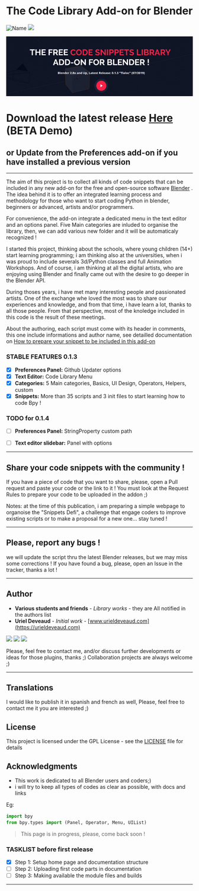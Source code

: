 # The Code Library Add-on for Blender
<img src="https://img.shields.io/badge/Blender-2.8x-orange.svg" alt="Name" />  <img src="https://img.shields.io/badge/Python-Coding-purple.svg" />

![logo](https://github.com/KoreTeknology/code-library-addon-for-Blender/blob/master/header_r1.jpg)

# Download the latest release [Here](https://github.com/KoreTeknology/code-library-addon-for-Blender/releases) (BETA Demo)
## or Update from the Preferences add-on if you have installed a previous version

---

The aim of this project is to collect all kinds of code snippets that can be included in any new add-on for the free and open-source software [Blender](https://blender.org) . The idea behind it is to offer an integrated learning process and methodology for those who want to start coding Python in blender, beginners or advanced, artists and/or programmers. 

For convenience, the add-on integrate a dedicated menu in the text editor and an options panel. Five Main categories are inluded to organise the library, then, we can add various new folder and it will be automaticaly recognized !

I started this project, thinking about the schools, where young children (14+) start learning programming; i am thinking also at the universities, when i was proud to include severals 3d/Python classes and full Animation Workshops. And of course, i am thinking at all the digital artists, who are enjoying using Blender and finally came out with the desire to go deeper in the Blender API.

During thoses years, i have met many interesting people and passionated artists. One of the exchange whe loved the most was to share our experiences and knowledge, and from that time, i have learn a lot, thanks to all those people. From that perspective, most of the knoledge included in this code is the result of these meetings.

About the authoring, each script must come with its header in comments, this one include informations and author name, see detailled documentation on [How to prepare your snippet to be included in this add-on](https://github.com/KoreTeknology/code-snippets-library-addon-for-Blender/blob/master/how%20to%20write%20your%20snippets) 

### STABLE FEATURES 0.1.3
- [x] <b>Preferences Panel:</b> Github Updater options
- [x] <b>Text Editor:</b> Code Library Menu
- [x] <b>Categories:</b> 5 Main categories, Basics, UI Design, Operators, Helpers, custom
- [x] <b>Snippets:</b> More than 35 scripts and 3 init files to start learning how to code Bpy !

### TODO for 0.1.4
- [ ] <b>Preferences Panel:</b> StringProperty custom path
- [ ] <b>Text editor slidebar:</b> Panel with options


---

## Share your code snippets with the community !
If you have a piece of code that you want to share, please, open a Pull request and paste your code or the link to it !
You must look at the Request Rules to prepare your code to be uploaded in the addon ;)

Notes: at the time of this publication, i am preparing a simple webpage to organoise the "Snippets Defi", a challenge that engage coders to improve existing scripts or to make a proposal for a new one... stay tuned !

---

## Please, report any bugs ! 
we will update the script thru the latest Blender releases, but we may miss some  corrections !
If you have found a bug, please, open an Issue in the tracker, thanks a lot !

---

## Author

* **Various students and friends** - *Library works* - they are All notified in the authors list
* **Uriel Deveaud** - *Initial work* - [www.urieldeveaud.com](https://urieldeveaud.com)

<img src="https://img.shields.io/badge/Aktiv-25-9cf.svg" /> <img src="https://img.shields.io/badge/5-Viento-9cf.svg" /> <img src="https://img.shields.io/badge/Kore-Teknology-9cf.svg" />

Please, feel free to contact me, and/or discuss further developments or ideas for those plugins, thanks ;)
Collaboration projects are always welcome ;)

---

## Translations

I would like to publish it in spanish and french as well, Please, feel free to contact me it you are interested ;)


## License

This project is licensed under the GPL License - see the [LICENSE](LICENSE) file for details


## Acknowledgments

* This work is dedicated to all Blender users and coders;)
* i will try to keep all types of codes as clear as possible, with docs and links

Eg:
```python
import bpy
from bpy.types import (Panel, Operator, Menu, UIList)
```
> This page is in progress, please, come back soon !

### TASKLIST before first release
- [x] Step 1: Setup home page and documentation structure
- [ ] Step 2: Uploading first code parts in documentation
- [ ] Step 3: Making available the module files and builds

---
